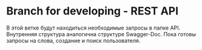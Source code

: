 # Branch for developing - REST API
В этой ветке будут находиться необходимые запросы в папке API. Внутренняя структура аналогична структуре Swagger-Doc. Пока готовы запросы на слова, создание и поиск пользователя.